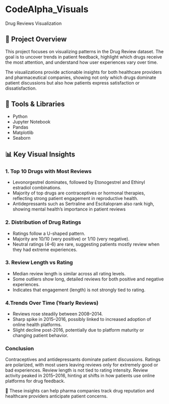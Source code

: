# CodeAlpha_Visuals
Drug Reviews Visualization

## 💊 Project Overview

This project focuses on visualizing patterns in the Drug Review dataset. The goal is to uncover trends in patient feedback, highlight which drugs receive the most attention, and understand how user experiences vary over time.

The visualizations provide actionable insights for both healthcare providers and pharmaceutical companies, showing not only which drugs dominate patient discussions but also how patients express satisfaction or dissatisfaction.

## 🔧 Tools & Libraries
- Python 
- Jupyter Notebook 
- Pandas
- Matplotlib
- Seaborn

## 📊 Key Visual Insights

### 1. Top 10 Drugs with Most Reviews

- Levonorgestrel dominates, followed by Etonogestrel and Ethinyl estradiol combinations.
- Majority of top drugs are contraceptives or hormonal therapies, reflecting strong patient engagement in reproductive health.
- Antidepressants such as Sertraline and Escitalopram also rank high, showing mental health’s importance in patient reviews

### 2. Distribution of Drug Ratings

- Ratings follow a U-shaped pattern.
- Majority are 10/10 (very positive) or 1/10 (very negative).
- Neutral ratings (4–6) are rare, suggesting patients mostly review when they had extreme experiences.

### 3. Review Length vs Rating

- Median review length is similar across all rating levels.
- Some outliers show long, detailed reviews for both positive and negative experiences.
- Indicates that engagement (length) is not strongly tied to rating.

### 4.Trends Over Time (Yearly Reviews)

- Reviews rose steadily between 2008–2014.
- Sharp spike in 2015–2016, possibly linked to increased adoption of online health platforms.
- Slight decline post-2016, potentially due to platform maturity or changing patient behavior.

### Conclusion
Contraceptives and antidepressants dominate patient discussions.
Ratings are polarized, with most users leaving reviews only for extremely good or bad experiences.
Review length is not tied to rating intensity.
Review activity peaked in 2015–2016, hinting at shifts in how patients use online platforms for drug feedback.

📌 These insights can help pharma companies track drug reputation and healthcare providers anticipate patient concerns.


